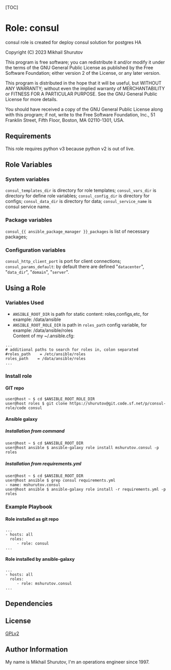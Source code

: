 [TOC]

Role: consul
============

consul role is created for deploy consul solution for postgres HA

Copyright (C) 2023  Mikhail Shurutov

This program is free software; you can redistribute it and/or
modify it under the terms of the GNU General Public License
as published by the Free Software Foundation; either version 2
of the License, or any later version.

This program is distributed in the hope that it will be useful,
but WITHOUT ANY WARRANTY; without even the implied warranty of
MERCHANTABILITY or FITNESS FOR A PARTICULAR PURPOSE.  See the
GNU General Public License for more details.

You should have received a copy of the GNU General Public License
along with this program; if not, write to the Free Software
Foundation, Inc., 51 Franklin Street, Fifth Floor, Boston, MA  02110-1301, USA.

Requirements
------------
This role requires python v3 because python v2 is out of live.

Role Variables
--------------

### System variables
`consul_templates_dir` is directory for role templates;
`consul_vars_dir` is directory for define role variables;
`consul_config_dir` is directory for configs;
`consul_data_dir` is directory for data;
`consul_service_name` is consul service name.

### Package variables
`consul_{{ ansible_package_manager }}_packages` is list of necessary packages;

### Configuration variables
`consul_http_client_port` is port for client connections;
`consul_params_default`: by default there are defined "`datacenter`", "`data_dir`", "`domain`", "`server`".

Using a Role
----------------

### Variables Used

* `ANSIBLE_ROOT_DIR` is path for static content: roles,configs,etc, for example: /data/ansible
* `ANSIBLE_ROOT_ROLE_DIR` is path in `roles_path` config variable, for example: /data/ansible/roles  
Content of my ~/.ansible.cfg:
```
...
# additional paths to search for roles in, colon separated
#roles_path    = /etc/ansible/roles
roles_path    = /data/ansible/roles
...
```

### Install role
#### GIT repo

    user@host ~ $ cd $ANSIBLE_ROOT_ROLE_DIR
    user@host roles $ git clone https://shurutov@git.code.sf.net/p/consul-role/code consul

#### Ansible galaxy
##### Installation from command

    user@host ~ $ cd $ANSIBLE_ROOT_DIR
    user@host ansible $ ansible-galaxy role install mshurutov.consul -p roles

##### Installation from requirements.yml

    user@host ~ $ cd $ANSIBLE_ROOT_DIR
    user@host ansible $ grep consul requirements.yml
    - name: mshurutov.consul
    user@host ansible $ ansible-galaxy role install -r requirements.yml -p roles

### Example Playbook

#### Role installed as git repo

    ...
    - hosts: all
      roles:
         - role: consul
    ...

#### Role installed by ansible-galaxy

    ...
    - hosts: all
      roles:
         - role: mshurutov.consul
    ...

Dependencies
------------


License
-------

[GPLv2](https://www.gnu.org/licenses/old-licenses/gpl-2.0.txt)

Author Information
------------------

My name is Mikhail Shurutov, I'm an operations engineer since 1997.

